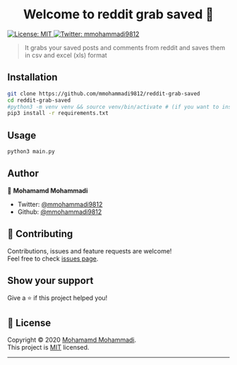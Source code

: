 <h1 align="center">Welcome to reddit grab saved 👋</h1>
<p>
  <a href="https://github.com/mmohammadi9812/reddit-grab-saved/blob/master/LICENSE" target="_blank">
    <img alt="License: MIT" src="https://img.shields.io/badge/License-MIT-yellow.svg" />
  </a>
  <a href="https://twitter.com/mmohammadi9812" target="_blank">
    <img alt="Twitter: mmohammadi9812" src="https://img.shields.io/twitter/follow/mmohammadi9812.svg?style=social" />
  </a>
</p>

> It grabs your saved posts and comments from reddit and saves them in csv and excel (xls) format

## Installation

``` sh
git clone https://github.com/mmohammadi9812/reddit-grab-saved
cd reddit-grab-saved
#python3 -m venv venv && source venv/bin/activate # (if you want to install it in a seperate environment)
pip3 install -r requirements.txt
```

## Usage

```sh
python3 main.py
```

## Author

👤 **Mohamamd Mohammadi**

* Twitter: [@mmohammadi9812](https://twitter.com/mmohammadi9812)
* Github: [@mmohammadi9812](https://github.com/mmohammadi9812)

## 🤝 Contributing

Contributions, issues and feature requests are welcome!<br />Feel free to check [issues page](https://github.com/mmohammadi9812/reddit-grab-saved/issues). 

## Show your support

Give a ⭐️ if this project helped you!

## 📝 License

Copyright © 2020 [Mohamamd Mohammadi](https://github.com/mmohammadi9812).<br />
This project is [MIT](https://github.com/mmohammadi9812/reddit-grab-saved/blob/master/LICENSE) licensed.

***
